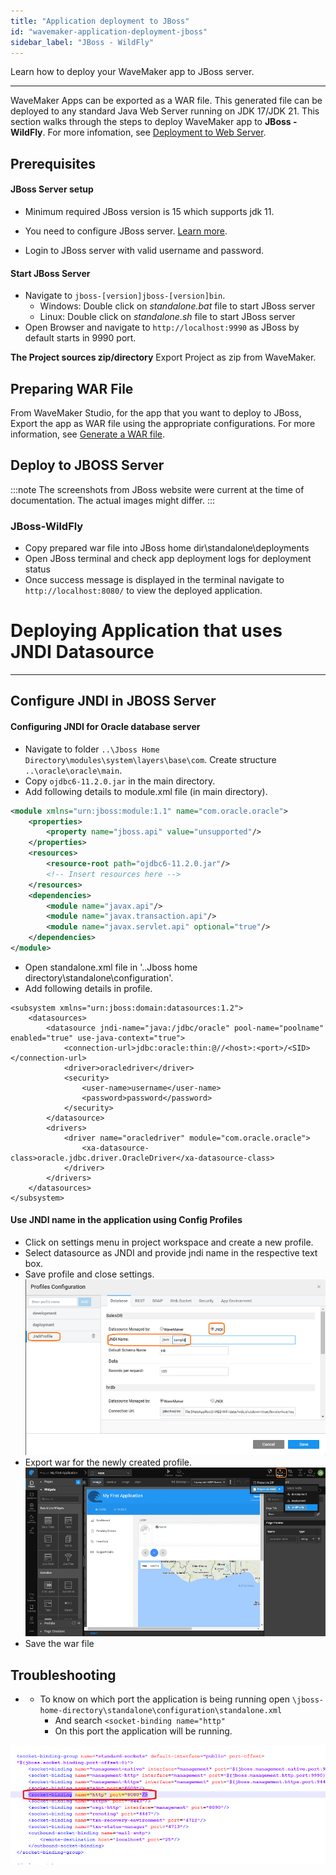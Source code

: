 ```yaml
---
title: "Application deployment to JBoss"
id: "wavemaker-application-deployment-jboss"
sidebar_label: "JBoss - WildFly"
---
```

Learn how to deploy your WaveMaker app to JBoss server.

---

WaveMaker Apps can be exported as a WAR file. This generated file can be deployed to any standard Java Web Server running on JDK 17/JDK 21. This section walks through the steps to deploy WaveMaker app to **JBoss - WildFly**. For more infomation, see [Deployment to Web Server](/learn/app-development/deployment/deployment-web-server/).

## Prerequisites

#### JBoss Server setup

- Minimum required JBoss version is 15 which supports jdk 11.
- You need to configure JBoss server. [Learn more](http://wildfly.org/downloads/). 

- Login to JBoss server with valid username and password.

#### Start JBoss Server

- Navigate to `jboss-[version]jboss-[version]bin`.
    - Windows: Double click on _standalone.bat_ file to start JBoss server
    - Linux: Double click on _standalone.sh_ file to start JBoss server
- Open Browser and navigate to `http://localhost:9990` as JBoss by default starts in 9990 port.

**The Project sources zip/directory** Export Project as zip from WaveMaker.

## Preparing WAR File

From WaveMaker Studio, for the app that you want to deploy to JBoss, Export the app as WAR file using the appropriate configurations. For more information, see [Generate a WAR file](/learn/app-development/deployment/deployment-web-server/#generate-a-war-file).


## Deploy to JBOSS Server

:::note
The screenshots from JBoss website were current at the time of documentation. The actual images might differ.
:::

### JBoss-WildFly

- Copy prepared war file into JBoss home dir\standalone\deployments
- Open JBoss terminal and check app deployment logs for deployment status
- Once success message is displayed in the terminal navigate to `http://localhost:8080/` to view the deployed application.

# Deploying Application that uses JNDI Datasource
---
## Configure JNDI in JBOSS Server

#### Configuring JNDI for Oracle database server

- Navigate to folder `..\Jboss Home Directory\modules\system\layers\base\com`. Create structure `..\oracle\oracle\main`.
- Copy `ojdbc6-11.2.0.jar` in the main directory.
- Add following details to module.xml file (in main directory).

```xml  
<module xmlns="urn:jboss:module:1.1" name="com.oracle.oracle">
	<properties>
		<property name="jboss.api" value="unsupported"/>
	</properties>
	<resources>
		<resource-root path="ojdbc6-11.2.0.jar"/>
		<!-- Insert resources here -->
	</resources>
	<dependencies>
		<module name="javax.api"/>
		<module name="javax.transaction.api"/>
		<module name="javax.servlet.api" optional="true"/>
	</dependencies>
</module>
```
    
- Open standalone.xml file in '..Jboss home directory\standalone\configuration'.
- Add following details in profile.
```    
<subsystem xmlns="urn:jboss:domain:datasources:1.2">
	<datasources>
		<datasource jndi-name="java:/jdbc/oracle" pool-name="poolname" enabled="true" use-java-context="true">
			<connection-url>jdbc:oracle:thin:@//<host>:<port>/<SID></connection-url>
			<driver>oracledriver</driver>
			<security>
				<user-name>username</user-name>
				<password>password</password>
			</security>
		</datasource>
		<drivers>
			<driver name="oracledriver" module="com.oracle.oracle">
				<xa-datasource-class>oracle.jdbc.driver.OracleDriver</xa-datasource-class>
			</driver>
		</drivers>
	</datasources>
</subsystem>
```   

#### Use JNDI name in the application using Config Profiles

- Click on settings menu in project workspace and create a new profile.
- Select datasource as JNDI and provide jndi name in the respective text box.
- Save profile and close settings. 
	[![](/learn/assets/JBoss_JNDI1.png)](/learn/assets/JBoss_JNDI1.png)
- Export war for the newly created profile. 
	[![](/learn/assets/JBoss_JNDI2.png)](/learn/assets/JBoss_JNDI2.png)
- Save the war file


## Troubleshooting

- - To know on which port the application is being running open `\jboss-home-directory\standalone\configuration\standalone.xml`
    - And search `<socket-binding name="http"`
    - On this port the application will be running.

[![](/learn/assets/JBoss_troubleshoot.png)](/learn/assets/JBoss_troubleshoot.png)


